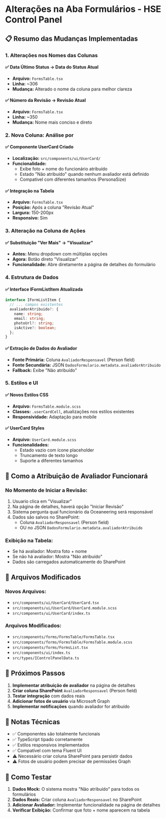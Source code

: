 # Alterações na Aba Formulários - HSE Control Panel

## 📋 Resumo das Mudanças Implementadas

### 1. **Alterações nos Nomes das Colunas**

#### ✅ Data Último Status → Data do Status Atual

- **Arquivo:** `FormsTable.tsx`
- **Linha:** ~306
- **Mudança:** Alterado o nome da coluna para melhor clareza

#### ✅ Número da Revisão → Revisão Atual

- **Arquivo:** `FormsTable.tsx`
- **Linha:** ~350
- **Mudança:** Nome mais conciso e direto

### 2. **Nova Coluna: Análise por**

#### ✅ Componente UserCard Criado

- **Localização:** `src/components/ui/UserCard/`
- **Funcionalidade:**
  - Exibe foto + nome do funcionário atribuído
  - Estado "Não atribuído" quando nenhum avaliador está definido
  - Compatível com diferentes tamanhos (PersonaSize)

#### ✅ Integração na Tabela

- **Arquivo:** `FormsTable.tsx`
- **Posição:** Após a coluna "Revisão Atual"
- **Largura:** 150-200px
- **Responsivo:** Sim

### 3. **Alteração na Coluna de Ações**

#### ✅ Substituição "Ver Mais" → "Visualizar"

- **Antes:** Menu dropdown com múltiplas opções
- **Agora:** Botão direto "Visualizar"
- **Funcionalidade:** Abre diretamente a página de detalhes do formulário

### 4. **Estrutura de Dados**

#### ✅ Interface IFormListItem Atualizada

```typescript
interface IFormListItem {
  // ... campos existentes
  avaliadorAtribuido?: {
    name: string;
    email: string;
    photoUrl?: string;
    isActive?: boolean;
  };
}
```

#### ✅ Extração de Dados do Avaliador

- **Fonte Primária:** Coluna `AvaliadorResponsavel` (Person field)
- **Fonte Secundária:** JSON `DadosFormulario.metadata.avaliadorAtribuido`
- **Fallback:** Exibe "Não atribuído"

### 5. **Estilos e UI**

#### ✅ Novos Estilos CSS

- **Arquivo:** `FormsTable.module.scss`
- **Classes:** `.userCardCell`, atualizações nos estilos existentes
- **Responsividade:** Adaptação para mobile

#### ✅ UserCard Styles

- **Arquivo:** `UserCard.module.scss`
- **Funcionalidades:**
  - Estado vazio com ícone placeholder
  - Truncamento de texto longo
  - Suporte a diferentes tamanhos

## 🔄 Como a Atribuição de Avaliador Funcionará

### No Momento de Iniciar a Revisão:

1. Usuario clica em "Visualizar"
2. Na página de detalhes, haverá opção "Iniciar Revisão"
3. Sistema pergunta qual funcionário da Oceaneering será responsável
4. Dados são salvos no SharePoint:
   - Coluna `AvaliadorResponsavel` (Person field)
   - OU no JSON `DadosFormulario.metadata.avaliadorAtribuido`

### Exibição na Tabela:

- Se há avaliador: Mostra foto + nome
- Se não há avaliador: Mostra "Não atribuído"
- Dados são carregados automaticamente do SharePoint

## 📁 Arquivos Modificados

### Novos Arquivos:

- `src/components/ui/UserCard/UserCard.tsx`
- `src/components/ui/UserCard/UserCard.module.scss`
- `src/components/ui/UserCard/index.ts`

### Arquivos Modificados:

- `src/components/forms/FormsTable/FormsTable.tsx`
- `src/components/forms/FormsTable/FormsTable.module.scss`
- `src/components/forms/FormsList.tsx`
- `src/components/ui/index.ts`
- `src/types/IControlPanelData.ts`

## 🎯 Próximos Passos

1. **Implementar atribuição de avaliador** na página de detalhes
2. **Criar coluna SharePoint** `AvaliadorResponsavel` (Person field)
3. **Testar integração** com dados reais
4. **Adicionar fotos de usuário** via Microsoft Graph
5. **Implementar notificações** quando avaliador for atribuído

## 📝 Notas Técnicas

- ✅ Componentes são totalmente funcionais
- ✅ TypeScript tipado corretamente
- ✅ Estilos responsivos implementados
- ✅ Compatível com tema Fluent UI
- ⚠️ Necessário criar coluna SharePoint para persistir dados
- ⚠️ Fotos de usuário podem precisar de permissões Graph

## 🔧 Como Testar

1. **Dados Mock:** O sistema mostra "Não atribuído" para todos os formulários
2. **Dados Reais:** Criar coluna `AvaliadorResponsavel` no SharePoint
3. **Adicionar Avaliador:** Implementar funcionalidade na página de detalhes
4. **Verificar Exibição:** Confirmar que foto + nome aparecem na tabela
